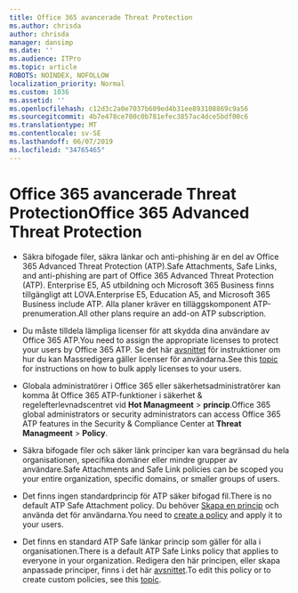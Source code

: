 ```yaml
---
title: Office 365 avancerade Threat Protection
ms.author: chrisda
author: chrisda
manager: dansimp
ms.date: ''
ms.audience: ITPro
ms.topic: article
ROBOTS: NOINDEX, NOFOLLOW
localization_priority: Normal
ms.custom: 1036
ms.assetid: ''
ms.openlocfilehash: c12d3c2a0e7037b609ed4b31ee893108869c9a56
ms.sourcegitcommit: 4b7e478ce700c0b781efec3857ac4dce5bdf00c6
ms.translationtype: MT
ms.contentlocale: sv-SE
ms.lasthandoff: 06/07/2019
ms.locfileid: "34765465"
---
```

# <a name="office-365-advanced-threat-protection"></a><span data-ttu-id="2a14c-102">Office 365 avancerade Threat Protection</span><span class="sxs-lookup"><span data-stu-id="2a14c-102">Office 365 Advanced Threat Protection</span></span>

- <span data-ttu-id="2a14c-103">Säkra bifogade filer, säkra länkar och anti-phishing är en del av Office 365 Advanced Threat Protection (ATP).</span><span class="sxs-lookup"><span data-stu-id="2a14c-103">Safe Attachments, Safe Links, and anti-phishing are part of Office 365 Advanced Threat Protection (ATP).</span></span> <span data-ttu-id="2a14c-104">Enterprise E5, A5 utbildning och Microsoft 365 Business finns tillgängligt att LOVA.</span><span class="sxs-lookup"><span data-stu-id="2a14c-104">Enterprise E5, Education A5, and Microsoft 365 Business include ATP.</span></span> <span data-ttu-id="2a14c-105">Alla planer kräver en tilläggskomponent ATP-prenumeration.</span><span class="sxs-lookup"><span data-stu-id="2a14c-105">All other plans require an add-on ATP subscription.</span></span>

- <span data-ttu-id="2a14c-106">Du måste tilldela lämpliga licenser för att skydda dina användare av Office 365 ATP.</span><span class="sxs-lookup"><span data-stu-id="2a14c-106">You need to assign the appropriate licenses to protect your users by Office 365 ATP.</span></span> <span data-ttu-id="2a14c-107">Se det här [avsnittet](https://docs.microsoft.com/office365/admin/subscriptions-and-billing/assign-licenses-to-users) för instruktioner om hur du kan Massredigera gäller licenser för användarna.</span><span class="sxs-lookup"><span data-stu-id="2a14c-107">See this [topic](https://docs.microsoft.com/office365/admin/subscriptions-and-billing/assign-licenses-to-users) for instructions on how to bulk apply licenses to your users.</span></span>

- <span data-ttu-id="2a14c-108">Globala administratörer i Office 365 eller säkerhetsadministratörer kan komma åt Office 365 ATP-funktioner i säkerhet & regelefterlevnadscentret vid **Hot Managmeent** \> **princip**.</span><span class="sxs-lookup"><span data-stu-id="2a14c-108">Office 365 global administrators or security administrators can access Office 365 ATP features in the Security & Compliance Center at **Threat Managmeent** \> **Policy**.</span></span>

- <span data-ttu-id="2a14c-109">Säkra bifogade filer och säker länk principer kan vara begränsad du hela organisationen, specifika domäner eller mindre grupper av användare.</span><span class="sxs-lookup"><span data-stu-id="2a14c-109">Safe Attachments and Safe Link policies can be scoped you your entire organization, specific domains, or smaller groups of users.</span></span>

- <span data-ttu-id="2a14c-110">Det finns ingen standardprincip för ATP säker bifogad fil.</span><span class="sxs-lookup"><span data-stu-id="2a14c-110">There is no default ATP Safe Attachment policy.</span></span> <span data-ttu-id="2a14c-111">Du behöver [Skapa en princip](https://docs.microsoft.com/office365/securitycompliance/set-up-atp-safe-attachments-policies) och använda det för användarna.</span><span class="sxs-lookup"><span data-stu-id="2a14c-111">You need to [create a policy](https://docs.microsoft.com/office365/securitycompliance/set-up-atp-safe-attachments-policies) and apply it to your users.</span></span>

- <span data-ttu-id="2a14c-112">Det finns en standard ATP Safe länkar princip som gäller för alla i organisationen.</span><span class="sxs-lookup"><span data-stu-id="2a14c-112">There is a default ATP Safe Links policy that applies to everyone in your organization.</span></span> <span data-ttu-id="2a14c-113">Redigera den här principen, eller skapa anpassade principer, finns i det här [avsnittet](https://docs.microsoft.com/office365/securitycompliance/set-up-atp-safe-links-policies).</span><span class="sxs-lookup"><span data-stu-id="2a14c-113">To edit this policy or to create custom policies, see this [topic](https://docs.microsoft.com/office365/securitycompliance/set-up-atp-safe-links-policies).</span></span>
